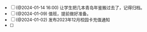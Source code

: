 - [ ] (@2024-01-14 16:00) 让学生把几本青岛年鉴搬过去了，记得归档。
- [ ] (@2024-01-09) 值班，提前做好准备。
- [ ] (@2024-01-02) 发布2023年12月校园卡充值通知
- [ ] 